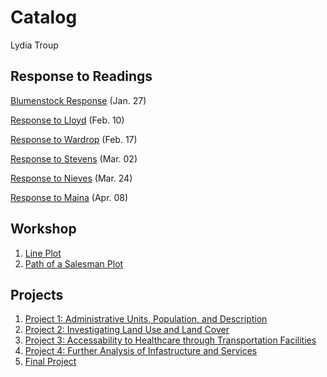 # Catalog

Lydia Troup

## Response to Readings
[Blumenstock Response](https://lydiatroup.github.io/workshop/blumenstock) (Jan. 27)

[Response to Lloyd](https://lydiatroup.github.io/workshop/Lloyd) (Feb. 10)

[Response to Wardrop](https://lydiatroup.github.io/workshop/Wardrop) (Feb. 17)

[Response to Stevens](https://lydiatroup.github.io/workshop/Stevens) (Mar. 02)

[Response to Nieves](https://lydiatroup.github.io/workshop/Nieves) (Mar. 24)

[Response to Maina](https://lydiatroup.github.io/workshop/Maina) (Apr. 08)

## Workshop

1. [Line Plot](https://github.com/lydiatroup/workshop/blob/master/plot2.png)
2. [Path of a Salesman Plot](https://github.com/lydiatroup/workshop/blob/master/7homes_plot.png)

## Projects
1. [Project 1: Administrative Units, Population, and Description](https://lydiatroup.github.io/workshop/Project1)
2. [Project 2: Investigating Land Use and Land Cover](https://lydiatroup.github.io/workshop/Project2)
3. [Project 3: Accessability to Healthcare through Transportation Facilities](https://lydiatroup.github.io/workshop/Project3)
4. [Project 4: Further Analysis of Infastructure and Services](https://lydiatroup.github.io/workshop/Project4)
5. [Final Project](https://lydiatroup.github.io/workshop/final_project)

